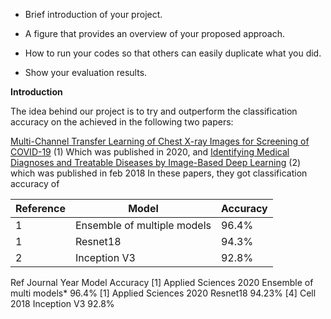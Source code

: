 
- Brief introduction of your project.

- A figure that provides an overview of your proposed approach.

- How to run your codes so that others can easily duplicate what you did.

- Show your evaluation results.




**Introduction**

The idea behind our project is to try and outperform the classification accuracy on the   achieved in the following two papers: 

[Multi-Channel Transfer Learning of Chest X-ray Images for Screening of COVID-19](https://www.mdpi.com/2079-9292/9/9/1388/htm) (1)
Which was published in 2020, and
[Identifying Medical Diagnoses and Treatable Diseases by Image-Based Deep Learning](https://pubmed.ncbi.nlm.nih.gov/29474911/) (2)
which was published in feb 2018
In these papers, they got classification accuracy of 

Reference | Model | Accuracy
------------ | ------------ | -------------
1 | Ensemble of multiple models | 96.4%
1 | Resnet18 | 94.3%
2 | Inception V3 | 92.8%



 Ref
Journal
Year
Model
Accuracy
[1] 
Applied Sciences
2020
Ensemble of multi models*
96.4%
[1]
Applied Sciences
2020
Resnet18
94.23%
[4]
Cell
2018
Inception V3
92.8%

